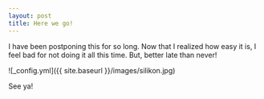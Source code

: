 ```yaml
---
layout: post
title: Here we go!
---
```


I have been postponing this for so long. Now that I realized how easy it is, I feel bad for not doing it all this time. But, better late than never!

![_config.yml]({{ site.baseurl }}/images/silikon.jpg)

See ya!
